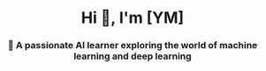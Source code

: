 <h1 align="center">Hi 👋, I'm [YM]</h1>
<h3 align="center">🚀 A passionate AI learner exploring the world of machine learning and deep learning</h3>

<p align="center">
  <img src="https://readme-typing-svg.demolab.com?font=Fira+Code&duration=2000&pause=1000&color=F75C7E&center=true&vCenter=true&multiline=true&width=600&height=80&lines=🚀+Learning+Deep+Learning+and+Transformers;🧠+Exploring+
